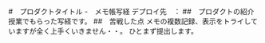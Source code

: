 #　プロダクトタイトル
-　メモ帳写経
デプロイ先　：
##　プロダクトの紹介
授業でもらった写経です。
##　苦戦した点
メモの複数記録、表示をトライしていますが全く上手くいきません・・。
ひとまず提出します。